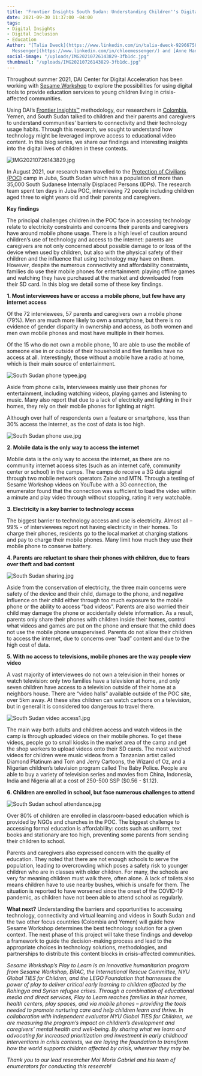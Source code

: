 ```yaml
---
title: 'Frontier Insights South Sudan: Understanding Children''s Digital Access'
date: 2021-09-30 11:37:00 -04:00
tags:
- Digital Insights
- Digital Inclusion
- Education
Author: "[Talia Dweck](https://www.linkedin.com/in/talia-dweck-92966758/) and [Chloe
  Messenger](https://www.linkedin.com/in/chloemessenger/) and [Anne Hand](https://www.linkedin.com/in/annehand/)"
social-image: "/uploads/IMG20210726143829-3fb1dc.jpg"
thumbnail: "/uploads/IMG20210726143829-3fb1dc.jpg"
---
```


Throughout summer 2021, DAI Center for Digital Acceleration has been working with [Sesame Workshop](https://www.sesameworkshop.org/what-we-do/refugee-response) to explore the possibilities for using digital tools to provide education services to young children living in crisis-affected communities.

Using DAI’s  [Frontier Insights™](https://dai-global-digital.com/tags/?tag=digital-insights) methodology, our researchers in [Colombia](https://dai-global-digital.com/frontier-insights-colombia-understanding-childrens-digital-access.html), Yemen, and South Sudan talked to children and their parents and caregivers to understand communities’ barriers to connectivity and their technology usage habits. Through this research, we sought to understand how technology might be leveraged improve access to educational video content. In this blog series, we share our findings and interesting insights into the digital lives of children in these contexts.

![IMG20210726143829.jpg](/uploads/IMG20210726143829.jpg)

<!--more-->

In August 2021, our research team travelled to the [Protection of Civilians (POC)](https://internews.org/wp-content/uploads/2021/02/Internews_unhouse_1_2_assessment_wave2.pdf) camp in Juba, South Sudan which has a population of more than 35,000 South Sudanese Internally Displaced Persons (IDPs).  The research team spent ten days in Juba POC, interviewing 72 people including children aged three to eight years old and their parents and caregivers.

**Key findings**

The principal challenges children in the POC face in accessing technology relate to electricity constraints and concerns their parents and caregivers have around mobile phone usage. There is a high level of caution around children’s use of technology and access to the internet: parents are caregivers are not only concerned about possible damage to or loss of the device when used by children, but also with the physical safety of their children and the influence that using technology may have on them. However, despite the numerous connectivity and affordability constraints, families do use their mobile phones for entertainment: playing offline games and watching they have purchased at the market and downloaded from their SD card. In this blog we detail some of these key findings.

**1. Most interviewees have or access a mobile phone, but few have any internet access**

Of the 72 interviewees, 57 parents and caregivers own a mobile phone (79%). Men are much more likely to own a smartphone, but there is no evidence of gender disparity in ownership and access, as both women and men own mobile phones and most have multiple in their homes.

Of the 15 who do not own a mobile phone, 10 are able to use the mobile of someone else in or outside of their household and five families have no access at all. Interestingly, those without a mobile have a radio at home, which is their main source of entertainment.

![South Sudan phone typee.jpg](/uploads/South%20Sudan%20phone%20typee.jpg)

Aside from phone calls, interviewees mainly use their phones for entertainment, including watching videos, playing games and listening to music. Many also report that due to a lack of electricity and lighting in their homes, they rely on their mobile phones for lighting at night.

Although over half of respondents own a feature or smartphone, less than 30% access the internet, as the cost of data is too high.

![South Sudan phone use.jpg](/uploads/South%20Sudan%20phone%20use.jpg)

**2. Mobile data is the only way to access the internet**

Mobile data is the only way to access the internet, as there are no community internet access sites (such as an internet café, community center or school) in the camps. The camps do receive a 3G data signal through two mobile network operators Zaine and MTN. Through a testing of Sesame Workshop videos on YouTube with a 3G connection, the enumerator found that the connection was sufficient to load the video within a minute and play video through without stopping, rating it very watchable.

**3. Electricity is a key barrier to technology access**

The biggest barrier to technology access and use is electricity. Almost all – 99% - of interviewees report not having electricity in their homes. To charge their phones, residents go to the local market at charging stations and pay to charge their mobile phones. Many limit how much they use their mobile phone to conserve battery.

**4. Parents are reluctant to share their phones with children, due to fears over theft and bad content**

![South Sudan sharing.jpg](/uploads/South%20Sudan%20sharing.jpg)

Aside from the conservation of electricity, the three main concerns were safety of the device and their child, damage to the phone, and negative influence on their child either through too much exposure to the mobile phone or the ability to access “bad videos”.  Parents are also worried their child may damage the phone or accidentally delete information. As a result, parents only share their phones with children inside their homes, control what videos and games are put on the phone and ensure that the child does not use the mobile phone unsupervised. Parents do not allow their children to access the internet, due to concerns over “bad” content and due to the high cost of data.

**5. With no access to televisions, mobile phones are the way people view video**

A vast majority of interviewees do not own a television in their homes or watch television: only two families have a television at home, and only seven children have access to a television outside of their home at a neighbors house. There are “video halls” available outside of the POC site, over 5km away. At these sites children can watch cartoons on a television, but in general it is considered too dangerous to travel there.

![South Sudan video access1.jpg](/uploads/South%20Sudan%20video%20access1.jpg)

The main way both adults and children access and watch videos in the camp is through uploaded videos on their mobile phones. To get these videos, people go to small kiosks in the market area of the camp and get the shop workers to upload videos onto their SD cards. The most watched videos for children were music videos from a Tanzanian artist called Diamond Platinum and Tom and Jerry Cartoons, the Wizard of Oz, and a Nigerian children’s television program called The Baby Police. People are able to buy a variety of television series and movies from China, Indonesia, India and Nigeria all at a cost of 250-500 SSP ($0.56 - $1.12).

**6. Children are enrolled in school, but face numerous challenges to attend**

![South Sudan school attendance.jpg](/uploads/South%20Sudan%20school%20attendance.jpg)

Over 80% of children are enrolled in classroom-based education which is provided by NGOs and churches in the POC. The biggest challenge to accessing formal education is affordability: costs such as uniform, text books and stationary are too high, preventing some parents from sending their children to school.

Parents and caregivers also expressed concern with the quality of education. They noted that there are not enough schools to serve the population, leading to overcrowding which poses a safety risk to younger children who are in classes with older children.  For many, the schools are very far meaning children must walk there, often alone. A lack of toilets also means children have to use nearby bushes, which is unsafe for them. The situation is reported to have worsened since the onset of the COVID-19 pandemic, as children have not been able to attend school as regularly.

**What next?**
Understanding the barriers and opportunities to accessing technology, connectivity and virtual learning and videos in South Sudan and the two other focus countries (Colombia and Yemen) will guide how Sesame Workshop determines the best technology solution for a given context. The next phase of this project will take these findings and develop a framework to guide the decision-making process and lead to the appropriate choices in technology solutions, methodologies, and partnerships to distribute this content blocks in crisis-affected communities.

*Sesame Workshop’s Play to Learn is an innovative humanitarian program from Sesame Workshop, BRAC, the International Rescue Committee, NYU Global TIES for Children, and the LEGO Foundation that harnesses the power of play to deliver critical early learning to children affected by the Rohingya and Syrian refugee crises. Through a combination of educational media and direct services, Play to Learn reaches families in their homes, health centers, play spaces, and via mobile phones – providing the tools needed to promote nurturing care and help children learn and thrive. In collaboration with independent evaluator NYU Global TIES for Children, we are measuring the program’s impact on children’s development and caregivers’ mental health and well-being. By sharing what we learn and advocating for increased prioritization and investment in early childhood interventions in crisis contexts, we are laying the foundation to transform how the world supports children affected by crisis, wherever they may be.*

*Thank you to our lead researcher Moi Moris Gabriel and his team of enumerators for conducting this research!*